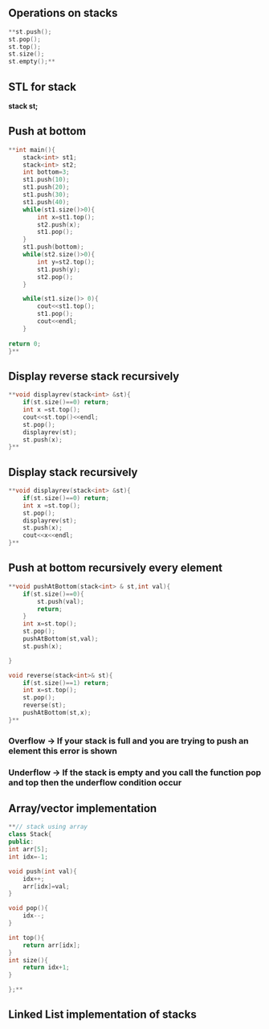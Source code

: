 ## **Operations on stacks**

```cpp
**st.push();
st.pop();
st.top();
st.size();
st.empty();**
```

## **STL for stack**

**stack<int> st;**

## **Push at bottom**

```cpp
**int main(){
    stack<int> st1;
    stack<int> st2;
    int bottom=3;
    st1.push(10);
    st1.push(20);
    st1.push(30);
    st1.push(40);
    while(st1.size()>0){
        int x=st1.top();
        st2.push(x);
        st1.pop();
    }
    st1.push(bottom);
    while(st2.size()>0){
        int y=st2.top();
        st1.push(y);
        st2.pop();
    }

    while(st1.size()> 0){
        cout<<st1.top();
        st1.pop();
        cout<<endl;
    }
    
return 0;
}**
```

## **Display reverse stack recursively**

```cpp
**void displayrev(stack<int> &st){
    if(st.size()==0) return;
    int x =st.top();
    cout<<st.top()<<endl;
    st.pop();
    displayrev(st);
    st.push(x);
}**
```

## **Display stack recursively**

```cpp
**void displayrev(stack<int> &st){
    if(st.size()==0) return;
    int x =st.top();
    st.pop();
    displayrev(st);
    st.push(x);
    cout<<x<<endl;
}**
```

## **Push at bottom recursively every element**

```cpp
**void pushAtBottom(stack<int> & st,int val){
    if(st.size()==0){
        st.push(val);
        return;
    }
    int x=st.top();
    st.pop();
    pushAtBottom(st,val);
    st.push(x);

}

void reverse(stack<int>& st){
    if(st.size()==1) return;
    int x=st.top();
    st.pop();
    reverse(st);
    pushAtBottom(st,x);
}**
```

### **Overflow → If your stack is full and you are trying to push an element this error is shown**

### **Underflow → If the stack is empty and you call the function pop and top then the underflow condition occur**

## **Array/vector implementation**

```cpp
**// stack using array 
class Stack{
public:
int arr[5];
int idx=-1;

void push(int val){
    idx++;
    arr[idx]=val;
}

void pop(){
    idx--;
}

int top(){
    return arr[idx];
}
int size(){
    return idx+1;
}

};**
```

## Linked List implementation of stacks
